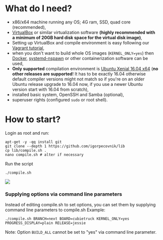 # What do I need?

- x86/x64 machine running any OS; 4G ram, SSD, quad core (recommended),
- [VirtualBox](https://www.virtualbox.org/wiki/Downloads) or similar virtualization software **(highly recommended with a minimum of 20GB hard disk space for the virtual disk image)**,
- Setting up VirtualBox and compile environment is easy following our [Vagrant tutorial](https://github.com/armbian/build/blob/master/README-Vagrant.md),
- when you don't want to build whole OS images (`KERNEL_ONLY=yes`) then [Docker](https://github.com/igorpecovnik/lib/pull/255#issuecomment-205045273), [systemd-nspawn](https://www.freedesktop.org/software/systemd/man/systemd-nspawn.html) or other containerization software can be used,
- **Only supported** compilation environment is [Ubuntu Xenial 16.04 x64](http://archive.ubuntu.com/ubuntu/dists/xenial-updates/main/installer-amd64/current/images/netboot/mini.iso) (**no other releases are supported**! It has to be exactly 16.04 otherwise default compiler versions might not match so if you're on an older Ubuntu release upgrade to 16.04 now, if you use a newer Ubuntu version start with 16.04 from scratch),
- installed basic system, OpenSSH and Samba (optional),
- superuser rights (configured `sudo` or root shell).

# How to start?

Login as root and run:

	apt-get -y -qq install git
	git clone --depth 1 https://github.com/igorpecovnik/lib
	cp lib/compile.sh .
	nano compile.sh # alter if necessary

Run the script

	./compile.sh

![](http://www.armbian.com/wp-content/uploads/2016/01/21.png)

### Supplying options via command line parameters
Instead of editing compile.sh to set options, you can set them by supplying command line parameters to compile.sh
Example:

    ./compile.sh BRANCH=next BOARD=cubietruck KERNEL_ONLY=yes PROGRESS_DISPLAY=plain RELEASE=jessie

Note: Option `BUILD_ALL` cannot be set to "yes" via command line parameter.
